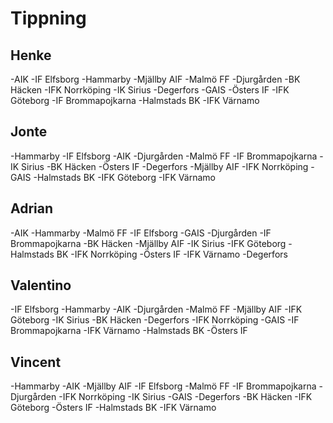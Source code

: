 # Tippning

## Henke
-AIK
-IF Elfsborg
-Hammarby
-Mjällby AIF
-Malmö FF
-Djurgården
-BK Häcken
-IFK Norrköping
-IK Sirius
-Degerfors
-GAIS
-Östers IF
-IFK Göteborg
-IF Brommapojkarna
-Halmstads BK
-IFK Värnamo

## Jonte
-Hammarby
-IF Elfsborg
-AIK
-Djurgården
-Malmö FF
-IF Brommapojkarna
-IK Sirius
-BK Häcken
-Östers IF
-Degerfors
-Mjällby AIF
-IFK Norrköping
-GAIS
-Halmstads BK
-IFK Göteborg
-IFK Värnamo

## Adrian
-AIK
-Hammarby
-Malmö FF
-IF Elfsborg
-GAIS
-Djurgården
-IF Brommapojkarna
-BK Häcken
-Mjällby AIF
-IK Sirius
-IFK Göteborg
-Halmstads BK
-IFK Norrköping
-Östers IF
-IFK Värnamo
-Degerfors

## Valentino
-IF Elfsborg
-Hammarby
-AIK
-Djurgården
-Malmö FF
-Mjällby AIF
-IFK Göteborg
-IK Sirius
-BK Häcken
-Degerfors
-IFK Norrköping
-GAIS
-IF Brommapojkarna
-IFK Värnamo
-Halmstads BK
-Östers IF

## Vincent
-Hammarby
-AIK
-Mjällby AIF
-IF Elfsborg
-Malmö FF
-IF Brommapojkarna
-Djurgården
-IFK Norrköping
-IK Sirius
-GAIS
-Degerfors
-BK Häcken
-IFK Göteborg
-Östers IF
-Halmstads BK
-IFK Värnamo